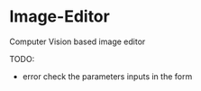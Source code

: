 # Image-Editor

Computer Vision based image editor

TODO:

- error check the parameters inputs in the form
